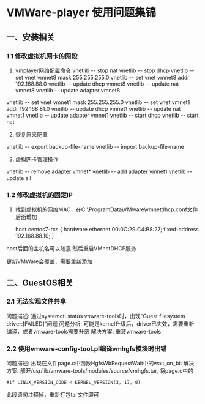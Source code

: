 VMWare-player 使用问题集锦
====

一、安装相关
----

### 1.1 修改虚拟机网卡的网段

1. vmplayer网络配置命令
vnetlib -- stop nat
vnetlib -- stop dhcp
vnetlib -- set vnet vmnet8 mask 255.255.255.0
vnetlib -- set vnet vmnet8 addr 192.168.88.0
vnetlib -- update dhcp vmnet8
vnetlib -- update nat vmnet8
vnetlib -- update adapter vmnet8

vnetlib -- set vnet vmnet1 mask 255.255.255.0
vnetlib -- set vnet vmnet1 addr 192.168.81.0
vnetlib -- update dhcp vmnet1
vnetlib -- update nat vmnet1
vnetlib -- update adapter vmnet1
vnetlib -- start dhcp
vnetlib -- start nat

2. 恢复原来配置

vnetlib -- export backup-file-name
vnetlib -- import backup-file-name

3. 虚拟网卡管理操作

vnetlib -- remove adapter vmnet*
vnetlib -- add adapter vmnet1
vnetlib -- update all

### 1.2 修改虚拟机的固定IP

1. 找到虚拟机的网络MAC，在C:\ProgramData\VMware\vmnetdhcp.conf文件后面增加

	host centos7-rcs {
	    hardware ethernet 00:0C:29:C4:B8:27;
	    fixed-address 192.168.88.10;
	}

  host后面的主机名可以随意
  然后重启VMnetDHCP服务

  更新VMWare会覆盖，需要重新添加


二、GuestOS相关
----

### 2.1 无法实现文件共享

问题描述: 通过systemctl status vmware-tools时，出现“Guest filesystem driver:[FAILED]”问题
问题分析: 可能是kernel升级后，driver已失效，需要重新编译，或者vmware-tools需要升级
解决方案: 重装vmware-tools

### 2.2 使用vmware-config-tool.pl编译vmhgfs模块时出错

问题描述: 出现在文件page.c中函数HgfsWbRequestWait中的wait_on_bit
解决方案: 解开/usr/lib/vmware-tools/modules/source/vmhgfs.tar, 将page.c中的

    #if LINUX_VERSION_CODE < KERNEL_VERSION(3, 17, 0)

此段语句注释掉，重新打包tar文件即可



